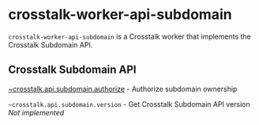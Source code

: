 crosstalk-worker-api-subdomain
==============================

`crosstalk-worker-api-subdomain` is a Crosstalk worker that implements the Crosstalk Subdomain API.

## Crosstalk Subdomain API

[~crosstalk.api.subdomain.authorize](https://github.com/crosstalk/crosstalk-worker-api-subdomain/wiki/~crosstalk.api.subdomain.authorize) - Authorize subdomain ownership

`~crosstalk.api.subdomain.version` - Get Crosstalk Subdomain API version _Not implemented_

